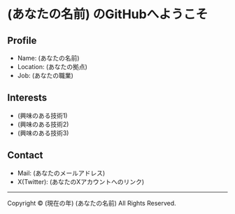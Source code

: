 # (あなたの名前) のGitHubへようこそ

## Profile
- Name: (あなたの名前)
- Location: (あなたの拠点)
- Job: (あなたの職業)

## Interests
- (興味のある技術1)
- (興味のある技術2)
- (興味のある技術3)

## Contact
- Mail: (あなたのメールアドレス)
- X(Twitter): (あなたのXアカウントへのリンク)

---
Copyright © (現在の年) (あなたの名前) All Rights Reserved.
